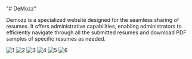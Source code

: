 "# DeMozz" 

Demozz is a specialized website designed for the seamless sharing of resumes. It offers administrative capabilities, enabling administrators to efficiently navigate through all the submitted resumes and download PDF samples of specific resumes as needed.

![1](https://user-images.githubusercontent.com/104697889/189718249-eed5c365-585e-4472-baa2-1a904a51d122.PNG)
![2](https://user-images.githubusercontent.com/104697889/189718371-8b11b70c-890c-4b39-b443-b6d1b54f7b1a.PNG)
![3](https://user-images.githubusercontent.com/104697889/189718453-608ebe9a-245f-480e-8b04-fd3e0028bec8.PNG)
![4](https://user-images.githubusercontent.com/104697889/189718463-912216f0-4d3a-4628-80c2-128db8128c39.PNG)
![5](https://user-images.githubusercontent.com/104697889/189718478-d0c28811-9164-4498-9c33-600ab98d73c9.PNG)
![6](https://user-images.githubusercontent.com/104697889/189718486-5bfbe5ff-5e0e-4d9e-bd86-bdfd99e67c81.PNG)

